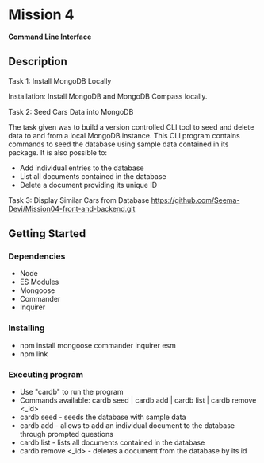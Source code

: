 # Mission 4 
**Command Line Interface**
## Description

Task 1: Install MongoDB Locally

Installation: Install MongoDB and MongoDB Compass locally.

Task 2: Seed Cars Data into MongoDB  

The task given was to build a version controlled CLI tool to seed and delete data to and from a local MongoDB instance.
This CLI program contains commands to seed the database using sample data contained in its package.
It is also possible to:

* Add individual entries to the database
* List all documents contained in the database
* Delete a document providing its unique ID

Task 3: Display Similar Cars from Database
https://github.com/Seema-Devi/Mission04-front-and-backend.git

## Getting Started

### Dependencies

* Node
* ES Modules
* Mongoose
* Commander
* Inquirer

### Installing

* npm install mongoose commander inquirer esm
* npm link

### Executing program

* Use "cardb" to run the program
* Commands available: cardb seed | cardb add | cardb list | cardb remove <_id>
* cardb seed - seeds the database with sample data
* cardb add - allows to add an individual document to the database through prompted questions
* cardb list - lists all documents contained in the database
* cardb remove <_id> - deletes a document from the database by its id
